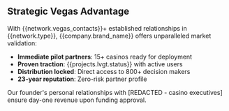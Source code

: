 ## Strategic Vegas Advantage

With {{network.vegas_contacts}}+ established relationships in {{network.type}}, 
{{company.brand_name}} offers unparalleled market validation:

- **Immediate pilot partners**: 15+ casinos ready for deployment
- **Proven traction**: {{projects.lvgt.status}} with active users
- **Distribution locked**: Direct access to 800+ decision makers
- **23-year reputation**: Zero-risk partner profile

Our founder's personal relationships with [REDACTED - casino executives] 
ensure day-one revenue upon funding approval.
